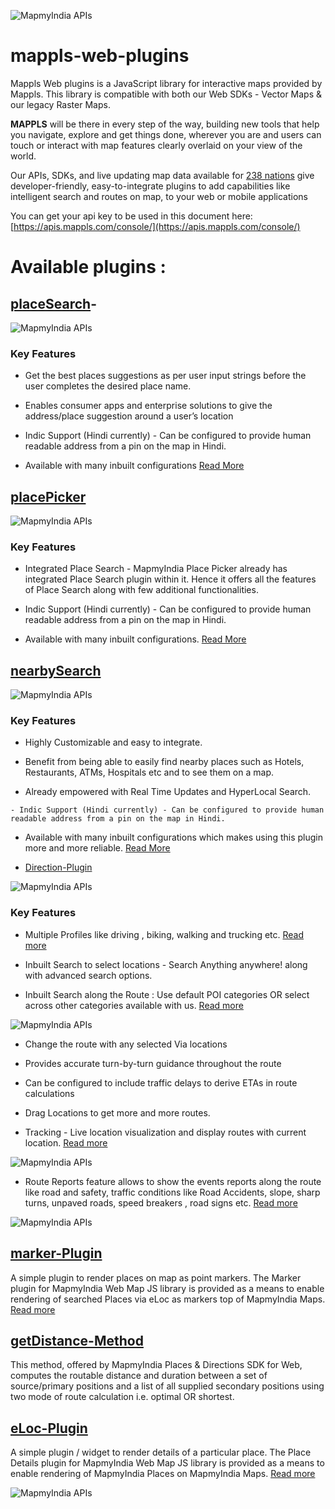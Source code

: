 ![MapmyIndia APIs](https://about.mappls.com/images/mappls-b-logo.svg)

# mappls-web-plugins
Mappls Web plugins is a JavaScript library for interactive maps provided by Mappls. This library is compatible with both our Web SDKs - Vector Maps &amp; our legacy Raster Maps.


**MAPPLS** will be there in every step of the way, building new tools that help you navigate, explore and get things done, wherever you are and users can touch or interact with map features clearly overlaid on your view of the world.

Our APIs, SDKs, and live updating map data available for [238 nations](https://github.com/MapmyIndia/mapmyindia-rest-api/blob/master/docs/countryISO.md) give developer-friendly, easy-to-integrate plugins to add capabilities like intelligent
search and routes on map, to your web or mobile applications



You can get your api key to be used in this document here: [https://apis.mappls.com/console/](https://apis.mappls.com/console/)

# Available plugins :

## **[placeSearch](https://github.com/mappls-api/mappls-web-plugins/tree/main/placeSearch-plugin)**- 


![MapmyIndia APIs](https://about.mappls.com/api/api_doc_assets/place_search.JPG)

### Key Features

- Get the best places suggestions as per user input strings before the user completes the desired place name.

- Enables consumer apps and enterprise solutions to give the address/place suggestion around a user’s location

 - Indic Support (Hindi currently) - Can be configured to provide human readable address from a pin on the map in Hindi.

 - Available with many inbuilt configurations     [Read More](https://about.mappls.com/api/web-sdk/vector-plugin-example/Placesearch/mappls-placesearch-plugin)


## **[placePicker](https://github.com/mappls-api/mappls-web-plugins/tree/main/placePicker-plugin)**

![MapmyIndia APIs](https://about.mappls.com/api/api_doc_assets/place_picker.JPG )

### Key Features
- Integrated Place Search - MapmyIndia Place Picker already has integrated Place Search plugin within it. Hence it offers all the features of Place Search along with few additional functionalities.

- Indic Support (Hindi currently) - Can be configured to provide human readable address from a pin on the map in Hindi.

- Available with many inbuilt configurations.
[Read More](https://about.mappls.com/api/web-sdk/vector-plugin-example/Placepicker/mappls-placepicker-plugin)

## **[nearbySearch](https://github.com/mappls-api/mappls-web-plugins/tree/main/nearbySearch-plugin)**


![MapmyIndia APIs](https://about.mappls.com/api/api_doc_assets/nearby.JPG )


### Key Features
   -  Highly Customizable and easy to integrate.

   -  Benefit from being able to easily find nearby places such as Hotels, Restaurants, ATMs, Hospitals etc and to see them on a map.

   -  Already empowered with Real Time Updates and HyperLocal Search.

    - Indic Support (Hindi currently) - Can be configured to provide human readable address from a pin on the map in Hindi.

   -  Available with many inbuilt configurations which makes using this plugin more and more reliable. [Read More](https://about.mappls.com/api/web-sdk/vector-plugin-example/Nearbysearch/mappls-nearbysearch-plugin)

- [Direction-Plugin](https://github.com/mappls-api/mappls-web-plugins/tree/main/directions-plugin)

![MapmyIndia APIs](https://about.mappls.com/api/api_doc_assets/Direction.JPG)


### Key Features

  -   Multiple Profiles like driving , biking, walking and trucking etc. [Read more]((https://about.mappls.com/api/web-sdk/vector-plugin-example/Direction/mappls-direction-plugin))

  -   Inbuilt Search to select locations - Search Anything anywhere! along with advanced search options.

   -  Inbuilt Search along the Route : Use default POI categories OR select across other categories available with us. [Read more](https://about.mappls.com/api/web-sdk/vector-plugin-example/Direction/mappls-poi-alongtheroute-direction-plugin)

![MapmyIndia APIs](https://about.mappls.com/api/api_doc_assets/Direction_poi%20along_route.JPG)

  -   Change the route with  any selected Via locations

  -   Provides accurate turn-by-turn guidance throughout the route

   -   Can be configured to include traffic delays to derive ETAs in route calculations

   -  Drag Locations to get more and more routes.

   - Tracking - Live location visualization and display routes with current location. [Read more](https://about.mappls.com/api/api_doc_assets/Direction_poi%20along_route.JPG)

![MapmyIndia APIs](https://about.mappls.com/api/api_doc_assets/Direction_tracking.JPG)

   -  Route Reports  feature allows to show the events reports along the route like road and safety, traffic conditions like  Road Accidents, slope, sharp turns, unpaved roads, speed breakers , road signs etc. [Read more](https://about.mappls.com/api/web-sdk/vector-plugin-example/Direction/mappls-event-alongtheroute-direction-plugin)


![MapmyIndia APIs](https://about.mappls.com/api/api_doc_assets/Direction_events%20along%20route.JPG)   

## **[marker-Plugin](https://github.com/mappls-api/mappls-web-plugins/tree/main/marker-plugin)**
 A simple plugin to render places on map as point markers. The Marker plugin for MapmyIndia Web Map JS library is provided as a means to enable rendering of searched Places via eLoc as markers top of MapmyIndia Maps. [Read more](https://about.mappls.com/api/web-sdk/vector-plugin-example/Marker/mappls-marker-plugin)

## **[getDistance-Method](https://github.com/mappls-api/mappls-web-plugins/tree/main/getDistance%20Method)**
This method, offered by MapmyIndia Places & Directions SDK for Web, computes the routable distance and duration between a set of source/primary positions and a list of all supplied secondary positions using two mode of route calculation i.e. optimal OR shortest.

## **[eLoc-Plugin](https://github.com/mappls-api/mappls-web-plugins/tree/main/eLoc-plugin)**
A simple plugin / widget to render details of a particular place. The Place Details plugin for MapmyIndia Web Map JS library is provided as a means to enable rendering of MapmyIndia Places on MapmyIndia Maps. [Read more](https://about.mappls.com/api/web-sdk/vector-plugin-example/Placedetails/mappls-placedetails-plugin)

![MapmyIndia APIs](https://about.mappls.com/api/api_doc_assets/place_detail.JPG)

